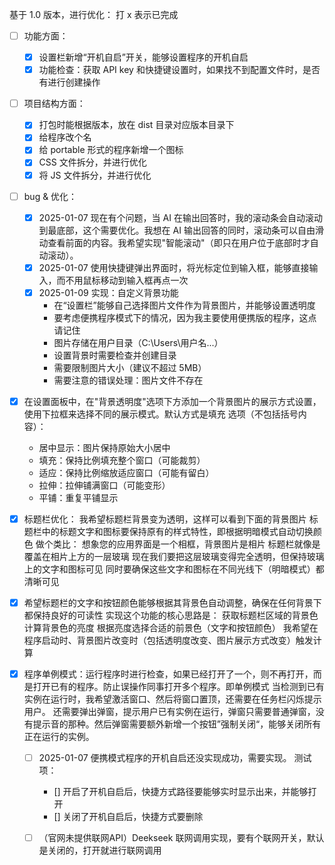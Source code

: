 基于 1.0 版本，进行优化：
打 x 表示已完成

- [ ] 功能方面：
  - [x] 设置栏新增“开机自启”开关，能够设置程序的开机自启
  - [x] 功能检查：获取 API key 和快捷键设置时，如果找不到配置文件时，是否有进行创建操作

- [ ] 项目结构方面：
  - [x] 打包时能根据版本，放在 dist 目录对应版本目录下
  - [x] 给程序改个名
  - [x] 给 portable 形式的程序新增一个图标
  - [x] CSS 文件拆分，并进行优化
  - [x] 将 JS 文件拆分，并进行优化

- [ ] bug & 优化：
  - [x] 2025-01-07 现在有个问题，当 AI 在输出回答时，我的滚动条会自动滚动到最底部，这个需要优化。我想在 AI 输出回答的同时，滚动条可以自由滑动查看前面的内容。我希望实现"智能滚动"（即只在用户位于底部时才自动滚动）。
  - [x] 2025-01-07 使用快捷键弹出界面时，将光标定位到输入框，能够直接输入，而不用鼠标移动到输入框再点一次
  - [x] 2025-01-09 实现：自定义背景功能
    - 在“设置栏”能够自己选择图片文件作为背景图片，并能够设置透明度
    - 要考虑便携程序模式下的情况，因为我主要使用便携版的程序，这点请记住
    - 图片存储在用户目录（C:\Users\用户名\...）
    - 设置背景时需要检查并创建目录
    - 需要限制图片大小（建议不超过 5MB）
    - 需要注意的错误处理：图片文件不存在

- [x] 在设置面板中，在"背景透明度"选项下方添加一个背景图片的展示方式设置，使用下拉框来选择不同的展示模式。默认方式是填充
  选项（不包括括号内容）：
  - 居中显示：图片保持原始大小居中
  - 填充：保持比例填充整个窗口（可能裁剪）
  - 适应：保持比例缩放适应窗口（可能有留白）
  - 拉伸：拉伸铺满窗口（可能变形）
  - 平铺：重复平铺显示

- [x] 标题栏优化：
  我希望标题栏背景变为透明，这样可以看到下面的背景图片
  标题栏中的标题文字和图标要保持原有的样式特性，即根据明暗模式自动切换颜色
  做个类比：
  想象您的应用界面是一个相框，背景图片是相片
  标题栏就像是覆盖在相片上方的一层玻璃
  现在我们要把这层玻璃变得完全透明，但保持玻璃上的文字和图标可见
  同时要确保这些文字和图标在不同光线下（明暗模式）都清晰可见


- [x] 希望标题栏的文字和按钮颜色能够根据其背景色自动调整，确保在任何背景下都保持良好的可读性
  实现这个功能的核心思路是：
  获取标题栏区域的背景色
  计算背景色的亮度
  根据亮度选择合适的前景色（文字和按钮颜色）
  我希望在程序启动时、背景图片改变时（包括透明度改变、图片展示方式改变）触发计算

- [x] 程序单例模式：运行程序时进行检查，如果已经打开了一个，则不再打开，而是打开已有的程序。防止误操作同事打开多个程序。即单例模式
  当检测到已有实例在运行时，我希望激活窗口、然后将窗口置顶，还需要在任务栏闪烁提示用户。
  还需要弹出弹窗，提示用户已有实例在运行，弹窗只需要普通弹窗，没有提示音的那种。然后弹窗需要额外新增一个按钮”强制关闭“，能够关闭所有正在运行的实例。

  - [ ] 2025-01-07 便携模式程序的开机自启还没实现成功，需要实现。
    测试项：
    - [] 开启了开机自启后，快捷方式路径要能够实时显示出来，并能够打开
    - [] 关闭了开机自启后，快捷方式要删除

  - [ ] （官网未提供联网API）Deekseek 联网调用实现，要有个联网开关，默认是关闭的，打开就进行联网调用
